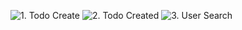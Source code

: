 ![1. Todo Create](<Screenshot 2025-04-25 154400.png>)
![2. Todo Created](<Screenshot 2025-04-25 154350.png>)
![3. User Search](<Screenshot 2025-04-25 154412.png>)